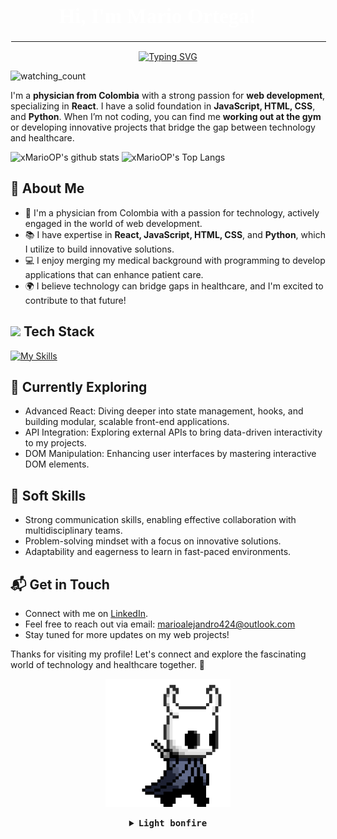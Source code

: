 <p align="center">
  <span style="font-size:33px; color: #FFFFFF; font-family: Georgia; font-weight: 800;">Hi, I'm Mario Ortega! 👋</span>
</p>

<hr style="border: 1px solid #FFFFFF; width: 100%; margin-top: 20px;">

<p align="center">
  <a href="https://git.io/typing-svg">
    <img src="https://readme-typing-svg.demolab.com?font=Georgia&weight=800&pause=1000&size=33&color=FFFFFF&width=370&height=100&lines=Frontend+Developer" alt="Typing SVG" />
  </a>
</p>

<p align="left"> 
  <img src="https://komarev.com/ghpvc/?username=xMarioOP&color=brightgreen" alt="watching_count" />
</p>

I'm a **physician from Colombia** with a strong passion for **web development**, specializing in **React**. I have a solid foundation in **JavaScript, HTML, CSS**, and **Python**. When I’m not coding, you can find me **working out at the gym** or developing innovative projects that bridge the gap between technology and healthcare.

![xMarioOP's github stats](https://github-readme-stats.vercel.app/api?username=xMarioOP&show_icons=true&theme=tokyonight)
![xMarioOP's Top Langs](https://github-readme-stats.vercel.app/api/top-langs/?username=xMarioOP&theme=tokyonight&layout=compact)

## 🚀 About Me

- 🔭 I'm a physician from Colombia with a passion for technology, actively engaged in the world of web development.
- 📚 I have expertise in **React, JavaScript, HTML, CSS**, and **Python**, which I utilize to build innovative solutions.
- 💻 I enjoy merging my medical background with programming to develop applications that can enhance patient care.
- 🌍 I believe technology can bridge gaps in healthcare, and I'm excited to contribute to that future!


## <img src="https://media2.giphy.com/media/QssGEmpkyEOhBCb7e1/giphy.gif?cid=ecf05e47a0n3gi1bfqntqmob8g9aid1oyj2wr3ds3mg700bl&rid=giphy.gif" width ="25"><b> Tech Stack</b>  
[![My Skills](https://skillicons.dev/icons?i=html,css,js,react,ts,tailwind,bootstrap,sass,vite,github,python)](https://skillicons.dev)


## 🌱 Currently Exploring

- Advanced React: Diving deeper into state management, hooks, and building modular, scalable front-end applications.
- API Integration: Exploring external APIs to bring data-driven interactivity to my projects.
- DOM Manipulation: Enhancing user interfaces by mastering interactive DOM elements.

## 🤝 Soft Skills

- Strong communication skills, enabling effective collaboration with multidisciplinary teams.
- Problem-solving mindset with a focus on innovative solutions.
- Adaptability and eagerness to learn in fast-paced environments.

## 📬 Get in Touch

- Connect with me on [LinkedIn](https://www.linkedin.com/in/mario-op/).
- Feel free to reach out via email: [marioalejandro424@outlook.com](mailto:marioalejandro424@outlook.com)
- Stay tuned for more updates on my web projects!

Thanks for visiting my profile! Let's connect and explore the fascinating world of technology and healthcare together. 🚀

<p align="center">
  <img src="https://raw.githubusercontent.com/TanZng/TanZng/master/assets/hollor_knight3.gif" width="200"/>
</p>
<details align="center">
<summary> <b> <samp> Light bonfire </samp></b></summary>
<samp>
 <b><h2 style="color: #fc6203">B O N F I R E &nbsp; L I T !</h2> </b>

<img src="https://raw.githubusercontent.com/TanZng/TanZng/master/assets/bonefire.gif" width="200"/>

<p align="center">
  <a rel="nofollow noopener noreferrer" target="_blank" href="https://www.linkedin.com/in/mario-op/">
  <img src="https://raw.githubusercontent.com/TanZng/TanZng/master/assets/linkedin.png" width="30px" alt="LinkedIn"></a>
  &nbsp; 
  &nbsp;
</p> 


</samp>
</details>

